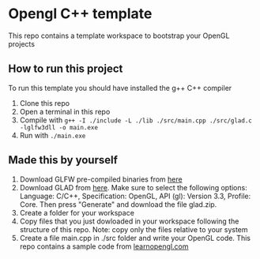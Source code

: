 # Opengl C++ template
This repo contains a template workspace to bootstrap your OpenGL projects

## How to run this project

To run this template you should have installed the g++ C++ compiler

1. Clone this repo
3. Open a terminal in this repo
5. Compile with `g++ -I ./include -L ./lib ./src/main.cpp ./src/glad.c -lglfw3dll -o main.exe`
4. Run with `./main.exe`

## Made this by yourself

1. Download GLFW pre-compiled binaries from [here](https://www.glfw.org/download.html)
2. Download GLAD from [here](https://glad.dav1d.de/). Make sure to select the following options: Language: C/C++, Specification: OpenGL, API (gl): Version 3.3, Profile: Core. Then press "Generate" and download the file glad.zip.
3. Create a folder for your workspace
4. Copy files that you just dowloaded in your workspace following the structure of this repo. Note: copy only the files relative to your system
5. Create a file main.cpp in ./src folder and write your OpenGL code. This repo contains a sample code from [learnopengl.com](https://learnopengl.com)
